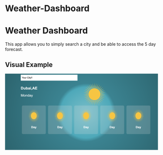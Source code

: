 # Weather-Dashboard

<h1> Weather Dashboard</h1>
This app allows you to simply search a city and be able to access the 5 day forecast.
<br>

<h2> Visual Example </h2>
<img src="https://github.com/alebarrero/Weather-Dashboard/blob/main/Screenshot%202023-04-24%20at%2010.16.44%20PM.png?raw=true" alt="screenshot">
